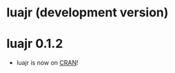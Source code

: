 # luajr (development version)

# luajr 0.1.2

-   luajr is now on [CRAN](https://CRAN.R-project.org/package=luajr)!

